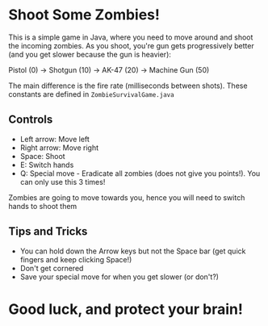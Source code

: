# Shoot Some Zombies!

This is a simple game in Java, where you need to move around and shoot the incoming zombies.
As you shoot, you're gun gets progressively better (and you get slower because the gun is heavier):

Pistol (0) -> Shotgun (10) -> AK-47 (20) -> Machine Gun (50)

The main difference is the fire rate (milliseconds between shots). These constants are defined in `ZombieSurvivalGame.java`

## Controls

- Left arrow: Move left
- Right arrow: Move right
- Space: Shoot
- E: Switch hands
- Q: Special move - Eradicate all zombies (does not give you points!). You can only use this 3 times!

Zombies are going to move towards you, hence you will need to switch hands to shoot them


## Tips and Tricks

- You can hold down the Arrow keys but not the Space bar (get quick fingers and keep clicking Space!)
- Don't get cornered
- Save your special move for when you get slower (or don't?)

# Good luck, and protect your brain!